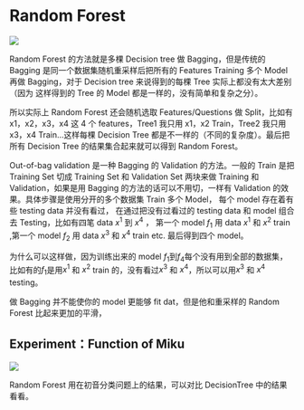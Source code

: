 # Random Forest

![](<https://raw.githubusercontent.com/Neotter/NTU_DeepLearning_Note/master/Week7/images/14-Ensemble%20(v6)_%E9%A1%B5%E9%9D%A2_12.png>)

Random Forest 的方法就是多棵 Decision tree 做 Bagging，但是传统的 Bagging 是同一个数据集随机重采样后把所有的 Features Training 多个 Model 再做 Bagging，对于 Decision tree 来说得到的每棵 Tree 实际上都没有太大差别（因为 这样得到的 Tree 的 Model 都是一样的，没有简单和复杂之分）。

所以实际上 Random Forest 还会随机选取 Features/Questions 做 Split，比如有 x1，x2，x3，x4 这 4 个 features，Tree1 我只用 x1，x2 Train，Tree2 我只用 x3，x4 Train...这样每棵 Decision Tree 都是不一样的（不同的复杂度）。最后把所有 Decision Tree 的结果集合起来就可以得到 Random Forest。

Out-of-bag validation 是一种 Bagging 的 Validation 的方法。一般的 Train 是把 Training Set 切成 Training Set 和 Validation Set 两块来做 Training 和 Validation，如果是用 Bagging 的方法的话可以不用切，一样有 Validation 的效果。具体步骤是使用分开的多个数据集 Train 多个 Model， 每个 model 存在着有些 testing data 并没有看过， 在通过把没有过看过的 testing data 和 model 组合去 Testing，比如有四笔 data $x^1$ 到 $x^4$ ， 第一个 model $f_1$ 用 data $x^1$ 和 $x^2$ train ,第一个 model $f_2$ 用 data $x^3$ 和 $x^4$ train etc. 最后得到四个 model。

为什么可以这样做，因为训练出来的 model $f_1$到$f_4$每个没有用到全部的数据集，比如有的$f_1$是用$x^1$ 和 $x^2$ train 的，没有看过$x^3$ 和 $x^4$，所以可以用$x^3$ 和 $x^4$ testing。

做 Bagging 并不能使你的 model 更能够 fit dat，但是他和重采样的 Random Forest 比起来更加的平滑，

## Experiment：Function of Miku

![](<https://raw.githubusercontent.com/Neotter/NTU_DeepLearning_Note/master/Week7/images/14-Ensemble%20(v6)_%E9%A1%B5%E9%9D%A2_13.png>)

Random Forest 用在初音分类问题上的结果，可以对比 DecisionTree 中的结果看看。
